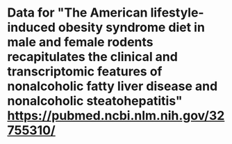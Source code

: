 # Data for "The American lifestyle-induced obesity syndrome diet in male and female rodents recapitulates the clinical and transcriptomic features of nonalcoholic fatty liver disease and nonalcoholic steatohepatitis" https://pubmed.ncbi.nlm.nih.gov/32755310/ 
